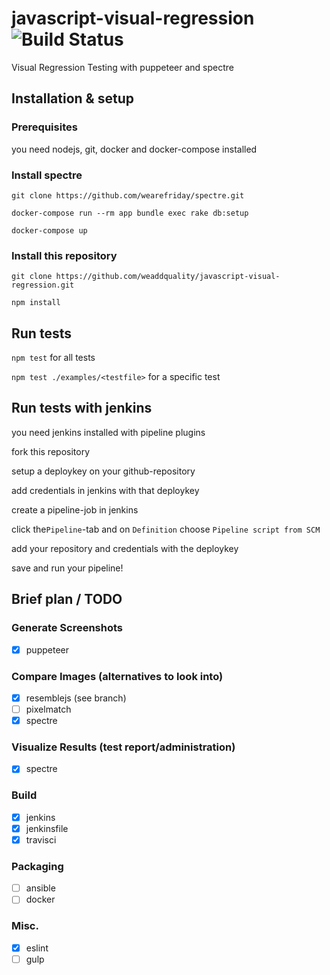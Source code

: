 # javascript-visual-regression ![Build Status](https://travis-ci.org/weaddquality/javascript-visual-regression.png?branch=master)
Visual Regression Testing with puppeteer and spectre

## Installation & setup

### Prerequisites
you need nodejs, git, docker and docker-compose installed

### Install spectre
`git clone https://github.com/wearefriday/spectre.git`

`docker-compose run --rm app bundle exec rake db:setup`

`docker-compose up`

### Install this repository
`git clone https://github.com/weaddquality/javascript-visual-regression.git`

`npm install`

## Run tests
`npm test` for all tests

`npm test ./examples/<testfile>` for a specific test

## Run tests with jenkins
you need jenkins installed with pipeline plugins

fork this repository

setup a deploykey on your github-repository

add credentials in jenkins with that deploykey

create a pipeline-job in jenkins

click the`Pipeline`-tab and on `Definition` choose `Pipeline script from SCM`

add your repository and credentials with the deploykey

save and run your pipeline!

## Brief plan / TODO
### Generate Screenshots
- [x] puppeteer

### Compare Images (alternatives to look into)
- [x] resemblejs (see branch)
- [ ] pixelmatch
- [x] spectre

### Visualize Results (test report/administration)
- [x] spectre 

### Build
- [x] jenkins
- [x] jenkinsfile
- [x] travisci

### Packaging
- [ ] ansible
- [ ] docker

### Misc.
- [x] eslint
- [ ] gulp

